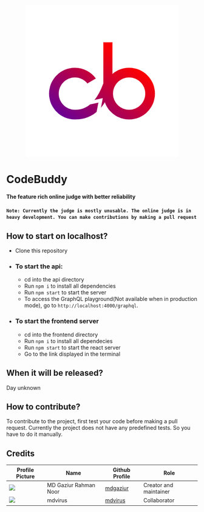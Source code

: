<p align="center">
  <img src="./logo.png">
</p>


# CodeBuddy
#### The feature rich online judge with better reliability<br/>

#### ```Note: Currently the judge is mostly unusable. The online judge is in heavy development. You can make contributions by making a pull request```<br/>

## How to start on localhost?

- Clone this repository
- ### To start the api:
  - cd into the api directory
  - Run ```npm i``` to install all dependencies
  - Run ```npm start``` to start the server
  - To access the GraphQL playground(Not available when in production mode), go to ```http://localhost:4000/graphql```.
- ### To start the frontend server
  - cd into the frontend directory
  - Run ```npm i``` to install all dependecies
  - Run ```npm start``` to start the react server
  - Go to the link displayed in the terminal

## When it will be released?
Day unknown

## How to contribute?

To contribute to the project, first test your code before making a pull request. Currently the project does not have any predefined tests. So you have to do it manually.

## Credits

|Profile Picture|Name|Github Profile|Role|
|---|---|---|---|
|<img src="https://github.com/mdgaziur.png" width="100px">|MD Gaziur Rahman Noor|[mdgaziur](https://github.com/mdgaziur)|Creator and maintainer|
|<img src="https://github.com/mdvirus.png" width="100px">|mdvirus|[mdvirus](https://github.com/mdvirus)|Collaborator|

